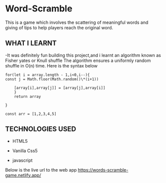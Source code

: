 # Word-Scramble

This is a game which involves the scattering of meaningful words and giving of tips to help players reach the original word.

## WHAT I LEARNT

-It was definitely fun building this project,and i learnt an algorithm known as Fisher yates or Knull shuffle
The algorithm ensures a uniformly random shuffle in O(n) time.
Here is the syntax below
````function fisherYatesShuffle(array){
for(let i = array.length - 1,i<0,i--){
const j = Math.floor(Math.random()\*(i+1))

    [array[i],array[j]] = [array[j],array[i]]
    }
    return array

}

const arr = [1,2,3,4,5]
````
## TECHNOLOGIES USED


- HTML5

- Vanilla Css5

- javascript

Below is the live url to the web app
https://words-scramble-game.netlify.app/

